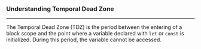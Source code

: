 ### Understanding Temporal Dead Zone
---
The Temporal Dead Zone (TDZ) is the period between the entering of a block scope and the point where a variable declared with `let` or `const` is initialized. During this period, the variable cannot be accessed.

